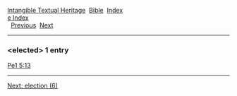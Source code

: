 [Intangible Textual Heritage](../../index)  [Bible](../index) 
[Index](index)   
[e Index](_e_)  
  [Previous](c03560)  [Next](c03562) 

------------------------------------------------------------------------

### &lt;elected&gt; 1 entry

[Pe1 5:13](../kjv/pe1005.htm#013)  

------------------------------------------------------------------------

[Next: election (6)](c03562)
